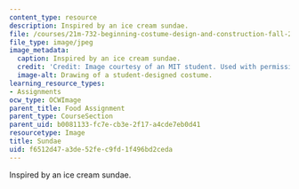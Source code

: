```yaml
---
content_type: resource
description: Inspired by an ice cream sundae.
file: /courses/21m-732-beginning-costume-design-and-construction-fall-2008/f6512d47a3de52fec9fd1f496bd2ceda_sundae.jpg
file_type: image/jpeg
image_metadata:
  caption: Inspired by an ice cream sundae.
  credit: 'Credit: Image courtesy of an MIT student. Used with permission.'
  image-alt: Drawing of a student-designed costume.
learning_resource_types:
- Assignments
ocw_type: OCWImage
parent_title: Food Assignment
parent_type: CourseSection
parent_uid: b0081133-fc7e-cb3e-2f17-a4cde7eb0d41
resourcetype: Image
title: Sundae
uid: f6512d47-a3de-52fe-c9fd-1f496bd2ceda
---
```

Inspired by an ice cream sundae.

